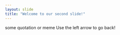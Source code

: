 ```yaml
---
layout: slide
title: "Welcome to our second slide!"
---
```

some quotation or meme
Use the left arrow to go back!
